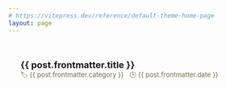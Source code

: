 ```yaml
---
# https://vitepress.dev/reference/default-theme-home-page
layout: page
---
```


<script setup>
import { data as posts } from './blog/posts.data.js'

</script>

<div class="main">
  <!-- <h1>All Blog Posts</h1> -->
  <ul>
    <div class="blog" v-for="post of posts">
      <a class="title" :href="post.url">{{ post.frontmatter.title }}</a>
      <div>
        <span class="description">🏷 {{ post.frontmatter.category }}</span> &nbsp;
        <span class="description">🕒 {{ post.frontmatter.date }}</span>
      </div>
    </div>
  </ul>
</div>

<style>
  .main {
    width: 680px;
    margin: 0 auto;
  }

  .blog {
    margin: 50px 0;

    .title {
        color: var(--vp-c-text-1);
        font-size: 18px;
        font-weight: bold;
        text-decoration: none;
    }

    .description {
      font-size: 13px;
      color: rgb(118,105,67)
    }
  }
</style>
